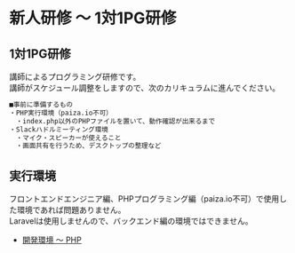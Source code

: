 # 新人研修 〜 1対1PG研修

## 1対1PG研修

講師によるプログラミング研修です。  
講師がスケジュール調整をしますので、次のカリキュラムに進んでください。  

```txt
■事前に準備するもの
・PHP実行環境（paiza.io不可）
　・index.php以外のPHPファイルを置いて、動作確認が出来るまで
・Slackハドルミーティング環境
　・マイク・スピーカーが使えること
　・画面共有を行うため、デスクトップの整理など
```

## 実行環境

フロントエンドエンジニア編、PHPプログラミング編（paiza.io不可）で使用した環境であれば問題ありません。  
Laravelは使用しませんので、バックエンド編の環境ではできません。  

- [開発環境 〜 PHP](./../../../environments/index.md#php)
